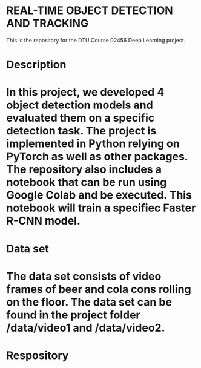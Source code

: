 # REAL-TIME OBJECT DETECTION AND TRACKING
This is the repository for the DTU Course 02456 Deep Learning project. 


<h1>Description<h1>
In this project, we developed 4 object detection models and evaluated them on a specific detection task. The project is implemented in Python relying on PyTorch as well as other packages. The repository also includes a notebook that can be run using Google Colab and be executed. This notebook will train a specifiec Faster R-CNN model.

<h1>Data set<h1>
The data set consists of video frames of beer and cola cons rolling on the floor. The data set can be found in the project folder /data/video1 and /data/video2.

<h1>Respository<h1>
